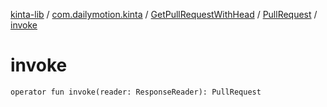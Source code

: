 [kinta-lib](../../../index.md) / [com.dailymotion.kinta](../../index.md) / [GetPullRequestWithHead](../index.md) / [PullRequest](index.md) / [invoke](./invoke.md)

# invoke

`operator fun invoke(reader: ResponseReader): PullRequest`
